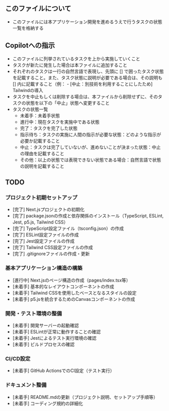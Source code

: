 ## このファイルについて
- このファイルには本アプリケーション開発を進めるうえで行うタスクの状態一覧を格納する

## Copilotへの指示 
- このファイルに列挙されているタスクを上から実施していくこと
- タスクが新たに発生した場合は本ファイルに追加すること
- それぞれのタスクは一行の自然言語で表現し、先頭に [] で囲ったタスク状態を記載すること。また、タスク状態に説明が必要である場合は、その説明も [] 内に記載すること（例： - [中止：別技術を利用することにしたため] Tailwindの導入
- タスクを中止もしくは削除する場合は、本ファイルから削除せずに、そのタスクの状態を以下の「中止」状態へ変更すること
- タスクの状態一覧
  - 未着手：未着手状態
  - 進行中：現在タスクを実施中である状態
  - 完了：タスクを完了した状態
  - 指示待ち：タスクの実施に人間の指示が必要な状態：どのような指示が必要か記載すること
  - 中止：タスクは完了していないが、進めないことが決まった状態：中止の理由を記載すること
  - その他：以上の状態では表現できない状態である場合：自然言語で状態の説明を記載すること

## TODO

### プロジェクト初期セットアップ
- [完了] Next.jsプロジェクトの初期化
- [完了] package.jsonの作成と依存関係のインストール（TypeScript, ESLint, Jest, p5.js, Tailwind CSS）
- [完了] TypeScript設定ファイル（tsconfig.json）の作成
- [完了] ESLint設定ファイルの作成
- [完了] Jest設定ファイルの作成
- [完了] Tailwind CSS設定ファイルの作成
- [完了] .gitignoreファイルの作成・更新

### 基本アプリケーション構造の構築
- [進行中] Next.jsのページ構造の作成（pages/index.tsx等）
- [未着手] 基本的なレイアウトコンポーネントの作成
- [未着手] Tailwind CSSを使用したベースとなるスタイルの設定
- [未着手] p5.jsを統合するためのCanvasコンポーネントの作成

### 開発・テスト環境の整備
- [未着手] 開発サーバーの起動確認
- [未着手] ESLintが正常に動作することの確認
- [未着手] Jestによるテスト実行環境の確認
- [未着手] ビルドプロセスの確認

### CI/CD設定
- [未着手] GitHub ActionsでのCI設定（テスト実行）

### ドキュメント整備
- [未着手] README.mdの更新（プロジェクト説明、セットアップ手順等）
- [未着手] コーディング規約の詳細化
